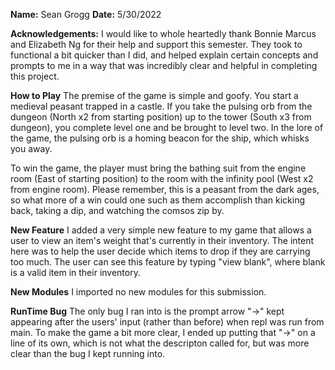 **Name:** Sean Grogg
**Date:** 5/30/2022

**Acknowledgements:** 
I would like to whole heartedly thank Bonnie Marcus and Elizabeth Ng for their help and support this semester.
They took to functional a bit quicker than I did, and helped explain certain concepts and prompts to me
in a way that was incredibly clear and helpful in completing this project.

**How to Play**
The premise of the game is simple and goofy. You start a medieval peasant trapped in a castle. If you take
the pulsing orb from the dungeon (North x2 from starting position) up to the tower (South x3 from dungeon),
you complete level one and be brought to level two. In the lore of the game, the pulsing orb is a homing beacon
for the ship, which whisks you away.

To win the game, the player must bring the bathing suit from the engine room (East of starting position) to the
room with the infinity pool (West x2 from engine room). Please remember, this is a peasant from the dark ages, 
so what more of a win could one such as them accomplish than kicking back, taking a dip, and watching the comsos
zip by.

**New Feature**
I added a very simple new feature to my game that allows a user to view an item's weight that's currently in their 
inventory. The intent here was to help the user decide which items to drop if they are carrying too much. The user
can see this feature by typing "view blank", where blank is a valid item in their inventory.

**New Modules**
I imported no new modules for this submission.

**RunTime Bug**
The only bug I ran into is the prompt arrow "->" kept appearing after the users' input (rather than before) when
repl was run from main. To make the game a bit more clear, I ended up putting that "->" on a line of its own,
which is not what the descripton called for, but was more clear than the bug I kept running into.
